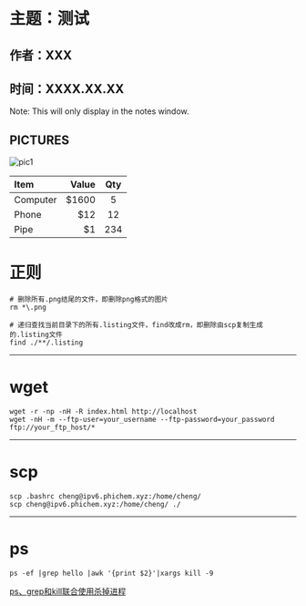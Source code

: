# **主题**：测试 
## **作者**：XXX
## **时间**：XXXX.XX.XX
Note:
    This will only display in the notes window.



## **PICTURES**
<img src="https://cn.bing.com/th?id=OHR.EquinoxAngkor_ZH-CN1157590532_1920x1080.jpg&rf=LaDigue_1920x1080.jpg&pid=hp" alt="pic1">



| Item     | Value | Qty   |
| :------- | ----: | :---: |
| Computer | $1600 |  5    |
| Phone    | $12   |  12   |
| Pipe     | $1    |  234  |



# **正则**
```
# 删除所有.png结尾的文件，即删除png格式的图片
rm *\.png

# 递归查找当前目录下的所有.listing文件，find改成rm，即删除由scp复制生成的.listing文件
find ./**/.listing
```
----------
# **wget**
```
wget -r -np -nH -R index.html http://localhost
wget -nH -m --ftp-user=your_username --ftp-password=your_password ftp://your_ftp_host/*

```

----------
# **scp**
```
scp .bashrc cheng@ipv6.phichem.xyz:/home/cheng/
scp cheng@ipv6.phichem.xyz:/home/cheng/ ./
```

----------

# **ps**
```
ps -ef |grep hello |awk '{print $2}'|xargs kill -9
```
[ps、grep和kill联合使用杀掉进程](https://www.cnblogs.com/shanheyongmu/p/6001098.html)

